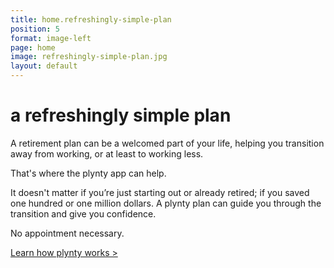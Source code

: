 ```yaml
---
title: home.refreshingly-simple-plan
position: 5
format: image-left
page: home
image: refreshingly-simple-plan.jpg
layout: default
---
```


# a refreshingly simple plan
A retirement plan can be a welcomed part of your life, helping you transition away from working, or at least to working less.  

That's where the plynty app can help. 

It doesn't matter if you’re just starting out or already retired; if you saved one hundred or one million dollars.  A plynty plan can guide you through the transition and give you confidence. 

No appointment necessary.

[Learn how plynty works >](#helping-make-sense)